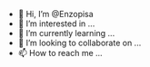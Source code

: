 - 👋 Hi, I’m @Enzopisa
- 👀 I’m interested in ...
- 🌱 I’m currently learning ...
- 💞️ I’m looking to collaborate on ...
- 📫 How to reach me ...

<!---
Enzopisa/Enzopisa is a ✨ special ✨ repository because its `README.md` (this file) appears on your GitHub profile.
You can click the Preview link to take a look at your changes.
--->
